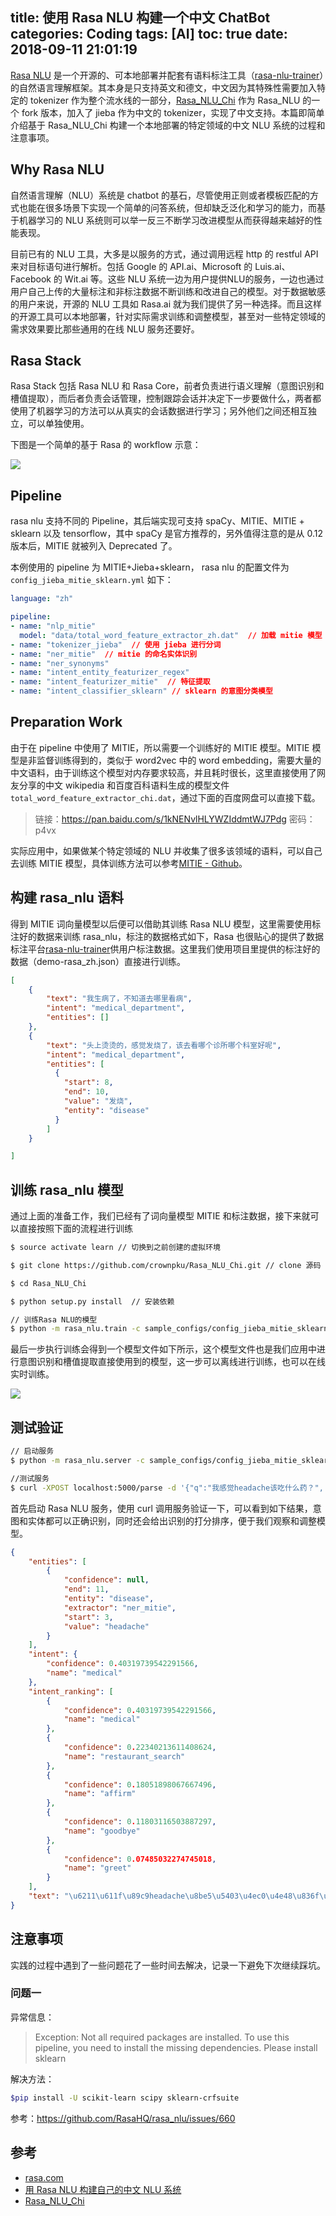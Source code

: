 title: 使用 Rasa NLU 构建一个中文 ChatBot
categories: Coding
tags: [AI]
toc: true
date: 2018-09-11 21:01:19
---



[Rasa NLU](https://rasa.com/) 是一个开源的、可本地部署并配套有语料标注工具（[rasa-nlu-trainer](https://rasahq.github.io/rasa-nlu-trainer/)）的自然语言理解框架。其本身是只支持英文和德文，中文因为其特殊性需要加入特定的 tokenizer 作为整个流水线的一部分，[Rasa_NLU_Chi](https://github.com/crownpku/Rasa_NLU_Chi) 作为 Rasa_NLU 的一个 fork 版本，加入了 jieba 作为中文的 tokenizer，实现了中文支持。本篇即简单介绍基于 Rasa_NLU_Chi 构建一个本地部署的特定领域的中文 NLU 系统的过程和注意事项。

<!-- more -->




## Why Rasa NLU

自然语言理解（NLU）系统是 chatbot 的基石，尽管使用正则或者模板匹配的方式也能在很多场景下实现一个简单的问答系统，但却缺乏泛化和学习的能力，而基于机器学习的 NLU 系统则可以举一反三不断学习改进模型从而获得越来越好的性能表现。

目前已有的 NLU 工具，大多是以服务的方式，通过调用远程 http 的 restful API 来对目标语句进行解析。包括 Google 的 API.ai、Microsoft 的 Luis.ai、Facebook 的 Wit.ai 等。这些 NLU 系统一边为用户提供NLU的服务，一边也通过用户自己上传的大量标注和非标注数据不断训练和改进自己的模型。对于数据敏感的用户来说，开源的 NLU 工具如 Rasa.ai 就为我们提供了另一种选择。而且这样的开源工具可以本地部署，针对实际需求训练和调整模型，甚至对一些特定领域的需求效果要比那些通用的在线 NLU 服务还要好。

## Rasa Stack

Rasa Stack 包括 Rasa NLU 和 Rasa Core，前者负责进行语义理解（意图识别和槽值提取），而后者负责会话管理，控制跟踪会话并决定下一步要做什么，两者都使用了机器学习的方法可以从真实的会话数据进行学习；另外他们之间还相互独立，可以单独使用。

下图是一个简单的基于 Rasa 的 workflow 示意：

![](http://ochyazsr6.bkt.clouddn.com/3229ba75c0bfdb8ec3da223a84a64913.jpg)



## Pipeline

rasa nlu 支持不同的 Pipeline，其后端实现可支持 spaCy、MITIE、MITIE + sklearn 以及 tensorflow，其中 spaCy 是官方推荐的，另外值得注意的是从 0.12 版本后，MITIE 就被列入 Deprecated 了。

本例使用的 pipeline 为 MITIE+Jieba+sklearn， rasa nlu 的配置文件为 `config_jieba_mitie_sklearn.yml` 如下：

```yml
language: "zh"

pipeline:
- name: "nlp_mitie"
  model: "data/total_word_feature_extractor_zh.dat"  // 加载 mitie 模型
- name: "tokenizer_jieba"  // 使用 jieba 进行分词
- name: "ner_mitie"  // mitie 的命名实体识别
- name: "ner_synonyms"
- name: "intent_entity_featurizer_regex"
- name: "intent_featurizer_mitie"  // 特征提取
- name: "intent_classifier_sklearn" // sklearn 的意图分类模型
```



## Preparation Work

由于在 pipeline 中使用了 MITIE，所以需要一个训练好的 MITIE 模型。MITIE 模型是非监督训练得到的，类似于 word2vec 中的 word embedding，需要大量的中文语料，由于训练这个模型对内存要求较高，并且耗时很长，这里直接使用了网友分享的中文 wikipedia 和百度百科语料生成的模型文件 `total_word_feature_extractor_chi.dat`，通过下面的百度网盘可以直接下载。

> 链接：https://pan.baidu.com/s/1kNENvlHLYWZIddmtWJ7Pdg 密码：p4vx

实际应用中，如果做某个特定领域的 NLU 并收集了很多该领域的语料，可以自己去训练 MITIE 模型，具体训练方法可以参考[MITIE - Github](https://github.com/mit-nlp/MITIE)。


## 构建 rasa_nlu 语料

得到 MITIE 词向量模型以后便可以借助其训练 Rasa NLU 模型，这里需要使用标注好的数据来训练 rasa_nlu，标注的数据格式如下，Rasa 也很贴心的提供了数据标注平台[rasa-nlu-trainer](https://rasahq.github.io/rasa-nlu-trainer/)供用户标注数据。这里我们使用项目里提供的标注好的数据（demo-rasa_zh.json）直接进行训练。

```json
[
	{
	    "text": "我生病了，不知道去哪里看病",
	    "intent": "medical_department",
	    "entities": []
    },
    {
	    "text": "头上烫烫的，感觉发烧了，该去看哪个诊所哪个科室好呢",
	    "intent": "medical_department",
	    "entities": [
	      {
	        "start": 8,
	        "end": 10,
	        "value": "发烧",
	        "entity": "disease"
	      }
	    ]
    }

]
```

## 训练 rasa_nlu 模型

通过上面的准备工作，我们已经有了词向量模型 MITIE 和标注数据，接下来就可以直接按照下面的流程进行训练


```bash
$ source activate learn // 切换到之前创建的虚拟环境

$ git clone https://github.com/crownpku/Rasa_NLU_Chi.git // clone 源码

$ cd Rasa_NLU_Chi

$ python setup.py install  // 安装依赖

// 训练Rasa NLU的模型
$ python -m rasa_nlu.train -c sample_configs/config_jieba_mitie_sklearn.yml --data data/examples/rasa/demo-rasa_zh.json --path models

```

最后一步执行训练会得到一个模型文件如下所示，这个模型文件也是我们应用中进行意图识别和槽值提取直接使用到的模型，这一步可以离线进行训练，也可以在线实时训练。

![](http://ochyazsr6.bkt.clouddn.com/56e255b860872e17c4398a708c061a79.jpg)



## 测试验证

```bash
// 启动服务
$ python -m rasa_nlu.server -c sample_configs/config_jieba_mitie_sklearn.yml --path models

//测试服务
$ curl -XPOST localhost:5000/parse -d '{"q":"我感觉headache该吃什么药？", "project": "", "model": "model_20180912-202427"}' | python -mjson.tool
```
首先启动 Rasa NLU 服务，使用 curl 调用服务验证一下，可以看到如下结果，意图和实体都可以正确识别，同时还会给出识别的打分排序，便于我们观察和调整模型。

```json
{
    "entities": [
        {
            "confidence": null,
            "end": 11,
            "entity": "disease",
            "extractor": "ner_mitie",
            "start": 3,
            "value": "headache"
        }
    ],
    "intent": {
        "confidence": 0.40319739542291566,
        "name": "medical"
    },
    "intent_ranking": [
        {
            "confidence": 0.40319739542291566,
            "name": "medical"
        },
        {
            "confidence": 0.22340213611408624,
            "name": "restaurant_search"
        },
        {
            "confidence": 0.18051898067667496,
            "name": "affirm"
        },
        {
            "confidence": 0.11803116503887297,
            "name": "goodbye"
        },
        {
            "confidence": 0.07485032274745018,
            "name": "greet"
        }
    ],
    "text": "\u6211\u611f\u89c9headache\u8be5\u5403\u4ec0\u4e48\u836f\uff1f"
}
```

## 注意事项

实践的过程中遇到了一些问题花了一些时间去解决，记录一下避免下次继续踩坑。

### 问题一

异常信息：

> Exception: Not all required packages are installed. To use this pipeline, you need to install the missing dependencies. Please install sklearn

解决方法：

```bash
$pip install -U scikit-learn scipy sklearn-crfsuite
```

参考：https://github.com/RasaHQ/rasa_nlu/issues/660


## 参考

- [rasa.com](http://rasa.com/docs/getting-started/overview/)
- [用 Rasa NLU 构建自己的中文 NLU 系统](http://www.crownpku.com/2017/07/27/%E7%94%A8Rasa_NLU%E6%9E%84%E5%BB%BA%E8%87%AA%E5%B7%B1%E7%9A%84%E4%B8%AD%E6%96%87NLU%E7%B3%BB%E7%BB%9F.html)
- [Rasa_NLU_Chi](https://github.com/crownpku/Rasa_NLU_Chi)